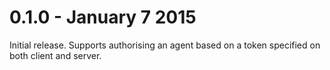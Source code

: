# 0.1.0 - January 7 2015

Initial release. Supports authorising an agent based on a token specified on both client and server.